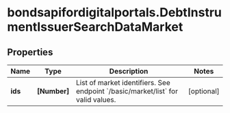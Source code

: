 # bondsapifordigitalportals.DebtInstrumentIssuerSearchDataMarket

## Properties

Name | Type | Description | Notes
------------ | ------------- | ------------- | -------------
**ids** | **[Number]** | List of market identifiers. See endpoint &#x60;/basic/market/list&#x60; for valid values. | [optional] 


